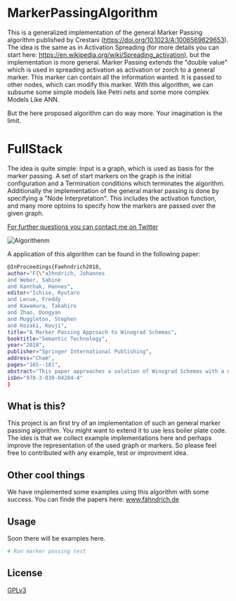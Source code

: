 # MarkerPassingAlgorithm
This is a generalized implementation of the general Marker Passing algorithm published by Crestani (https://doi.org/10.1023/A:1006569829653). The idea is the same as in Activation Spreading (for more details you can start here: https://en.wikipedia.org/wiki/Spreading_activation), but the implementation is more general. Marker Passing extends the "double value" which is used in spreading activation as activation or zorch to a general marker. This marker can contain all the information wanted. It is passed to other nodes, which can modify this marker. With this algorithm, we can subsume some simple models like Petri nets and some more complex Models Like ANN.

But the here proposed algorithm can do way more. Your imagination is the limit.

# FullStack
The idea is quite simple: Input is a graph, which is used as basis for the marker passing. A set of start markers on the graph is the initial configuration and  a Termination conditions which terminates the algorithm.
Additionally the implementation of the general marker passing is done by specifying a "Node Interpretation". This includes the activation function, and many more optoins to specify how the markers are passed over the given graph. 

[For further questions you can contact me on Twitter](https://twitter.com/Datenverlust) 

![Algorithenm](http://fähndrich.de/images/Faehndrich2018.png)

A application of this algorithm can be found in the following paper:
```sh
@InProceedings{Faehndrich2018,
author="F{\"a}hndrich, Johannes
and Weber, Sabine
and Kanthak, Hannes",
editor="Ichise, Ryutaro
and Lecue, Freddy
and Kawamura, Takahiro
and Zhao, Dongyan
and Muggleton, Stephen
and Kozaki, Kouji",
title="A Marker Passing Approach to Winograd Schemas",
booktitle="Semantic Technology",
year="2018",
publisher="Springer International Publishing",
address="Cham",
pages="165--181",
abstract="This paper approaches a solution of Winograd Schemas with a marker passing algorithm which operates on an automatically generated semantic graph. The semantic graph contains common sense facts from data sources form the semantic web like domain ontologies e.g. from Linked Open Data (LOD), WordNet, Wikidata, and ConceptNet. Out of those facts, a semantic decomposition algorithm selects relevant facts for the concepts used in the Winograd Schema and adds them to the semantic graph. Markers are propagated through the graph and used to identify an answer to the Winograd Schema. Depending on the encoded knowledge in the graph (connectionist view of world knowledge) and the information encoded on the marker (for symbolic reasoning) our approach selects the answers. With this selection, the marker passing approach is able to beat the state-of-the-art approach by about 12{\%}.",
isbn="978-3-030-04284-4"
}
```


## What is this?
This project is an first try of an implementation of such an general marker passing algorithm. You might want to extend it to use less boiler plate code. 
The ides is that we collect example implementations here and perhaps improve the representation of the used graph or markers. 
So please feel free to contributed with any example, test or improvment idea. 

## Other cool things

We have implemented some examples using this algorithm with some success. You can finde the papers here: www.fähndrich.de


## Usage

Soon there will be examples here.


```sh
# Run marker passing test

```

## License

[GPLv3](https://www.gnu.org/licenses/gpl-3.0.html)